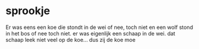 # sprookje

Er was eens een koe
die stondt in de wei
of nee, toch niet
en een wolf stond in het bos of nee toch niet. er was eigenlijk een schaap in de wei.
dat schaap leek niet veel op de koe...
dus zij de koe moe
